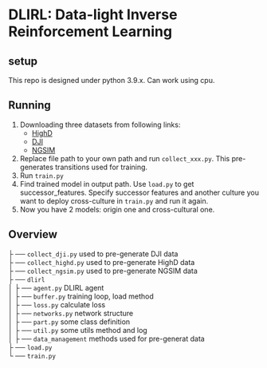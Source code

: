 # DLIRL: Data-light Inverse Reinforcement Learning
## setup
This repo is designed under python 3.9.x. Can work using cpu.
## Running
1. Downloading three datasets from following links:
    - [HighD](https://levelxdata.com/highd-dataset/)
    - [DJI](https://dronenr.com/2024/07/05/zyts-ad4che-dataset-powered-dji-drones/)
    - [NGSIM](https://datahub.transportation.gov/stories/s/Next-Generation-Simulation-NGSIM-Open-Data/i5zb-xe34/)
2. Replace file path to your own path and run `collect_xxx.py`. This pre-generates transitions used for training.
3. Run `train.py`
4. Find trained model in output path. Use `load.py` to get successor_features. Specify successor features and another culture you want to deploy cross-culture in `train.py` and run it again.
5. Now you have 2 models: origin one and cross-cultural one.
## Overview
├ ── `collect_dji.py`  used to pre-generate DJI data   
├ ── `collect_highd.py` used to pre-generate HighD data  
├ ── `collect_ngsim.py` used to pre-generate NGSIM data  
├ ── `dlirl`  
│   ├ ── `agent.py` DLIRL agent  
│   ├ ── `buffer.py` training loop, load method  
│   ├ ── `loss.py` calculate loss  
│   ├ ── `networks.py` network structure  
│   ├ ── `part.py` some class definition  
│   ├ ── `util.py` some utils method and log   
│   ├ ── `data_management` methods used for pre-generat data  
├ ── `load.py `  
└ ── `train.py`  

